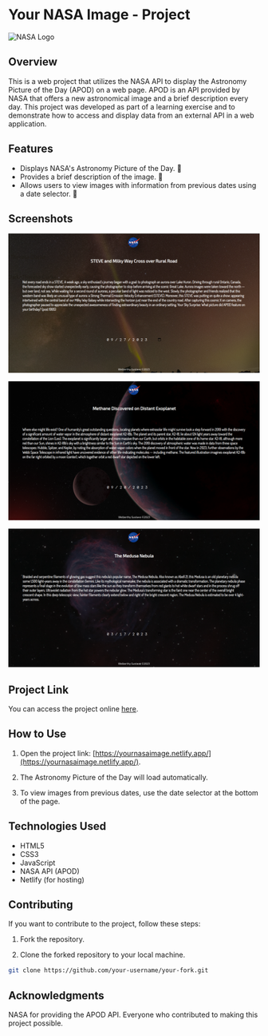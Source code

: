 # Your NASA Image - Project

![NASA Logo](https://www.nasa.gov/wp-content/themes/nasa/assets/images/nasa-logo.svg)

## Overview

This is a web project that utilizes the NASA API to display the Astronomy Picture of the Day (APOD) on a web page. APOD is an API provided by NASA that offers a new astronomical image and a brief description every day. This project was developed as part of a learning exercise and to demonstrate how to access and display data from an external API in a web application.

## Features

- Displays NASA's Astronomy Picture of the Day. 🌠
- Provides a brief description of the image. 🚀
- Allows users to view images with information from previous dates using a date selector. 🌌

## Screenshots

![Screenshot 1](https://raw.githubusercontent.com/WelberthyGustavo/YourNasaImage/master/ScreenshotNasaOne.png)

![Screenshot 2](https://raw.githubusercontent.com/WelberthyGustavo/YourNasaImage/master/ScreenshotNasaTwo.png)

![Screenshot 3](https://raw.githubusercontent.com/WelberthyGustavo/YourNasaImage/master/ScreenshotNasaThree.png)

## Project Link

You can access the project online [here](https://yournasaimage.netlify.app/).

## How to Use

1. Open the project link: [https://yournasaimage.netlify.app/](https://yournasaimage.netlify.app/).

2. The Astronomy Picture of the Day will load automatically.

3. To view images from previous dates, use the date selector at the bottom of the page.


## Technologies Used

- HTML5
- CSS3
- JavaScript
- NASA API (APOD)
- Netlify (for hosting)

## Contributing

If you want to contribute to the project, follow these steps:

1. Fork the repository.

2. Clone the forked repository to your local machine.

```bash
git clone https://github.com/your-username/your-fork.git
```

## Acknowledgments
NASA for providing the APOD API.
Everyone who contributed to making this project possible.



